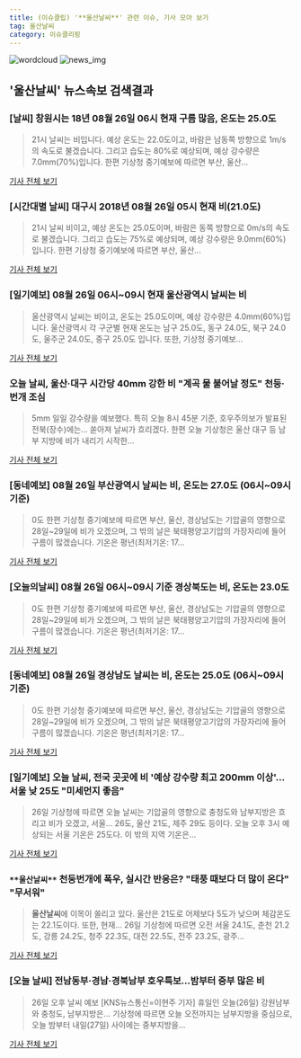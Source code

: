 ```yaml
---
title: (이슈클립) '**울산날씨**' 관련 이슈, 기사 모아 보기
tag: 울산날씨
category: 이슈클리핑
---
```

![wordcloud](https://s3.ap-northeast-2.amazonaws.com/lyrics101-wordcloud/2018-08-26-1535245334.png)
![news_img](https://user-images.githubusercontent.com/42597476/44507050-1206f400-a6e4-11e8-8d98-7ffbfebb353f.png)
## **'**울산날씨**'** 뉴스속보 검색결과
### [날씨] 창원시는 18년 08월 26일 06시 현재 구름 많음, 온도는 25.0도

>21시 날씨는 비입니다. 예상 온도는 22.0도이고, 바람은 남동쪽 방향으로 1m/s의 속도로 불겠습니다. 그리고 습도는 80%로 예상되며, 예상 강수량은 7.0mm(70%)입니다. 한편 기상청 중기예보에 따르면 부산, 울산...

<a href="http://www.ksilbo.co.kr/news/articleView.html?idxno=655079" target="_blank">기사 전체 보기</a>

### [시간대별 날씨] 대구시 2018년 08월 26일 05시 현재 비(21.0도)

>21시 날씨 비이고, 예상 온도는 25.0도이며, 바람은 동쪽 방향으로 0m/s의 속도로 불겠습니다. 그리고 습도는 75%로 예상되며, 예상 강수량은 9.0mm(60%)입니다. 한편 기상청 중기예보에 따르면 부산, 울산...

<a href="http://www.ujeil.com/news/articleView.html?idxno=211260" target="_blank">기사 전체 보기</a>

### [일기예보] 08월 26일 06시~09시 현재 울산광역시 날씨는 비

>울산광역시 날씨는 비이고, 온도는 25.0도이며, 예상 강수량은 4.0mm(60%)입니다. 울산광역시 각 구군별 현재 온도는 남구 25.0도, 동구 24.0도, 북구 24.0도, 울주군 24.0도, 중구 25.0도 입니다. 또한, 기상청 중기예보...

<a href="http://www.usjournal.kr/news/articleView.html?idxno=101725" target="_blank">기사 전체 보기</a>

### 오늘 날씨, 울산·대구 시간당 40mm 강한 비 "계곡 물 불어날 정도" 천둥·번개 조심

>5mm 일일 강수량을 예보했다. 특히 오늘 8시 45분 기준, 호우주의보가 발표된 전북(장수)에는... 쏟아져 날씨가 흐리겠다. 한편 오늘 기상청은 울산 대구 등 남부 지방에 비가 내리기 시작한...

<a href="http://www.ilyosisa.co.kr/news/articleView.html?idxno=151076" target="_blank">기사 전체 보기</a>

### [동네예보] 08월 26일 부산광역시 날씨는 비, 온도는 27.0도 (06시~09시 기준)

>0도 한편 기상청 중기예보에 따르면 부산, 울산, 경상남도는 기압골의 영향으로 28일~29일에 비가 오겠으며, 그 밖의 날은 북태평양고기압의 가장자리에 들어 구름이 많겠습니다. 기온은 평년(최저기온: 17...

<a href="http://www.nbntv.co.kr/news/articleView.html?idxno=115620" target="_blank">기사 전체 보기</a>

### [오늘의날씨] 08월 26일 06시~09시 기준 경상북도는 비, 온도는 23.0도

>0도 한편 기상청 중기예보에 따르면 부산, 울산, 경상남도는 기압골의 영향으로 28일~29일에 비가 오겠으며, 그 밖의 날은 북태평양고기압의 가장자리에 들어 구름이 많겠습니다. 기온은 평년(최저기온: 17...

<a href="http://www.issuemaker.kr/news/articleView.html?idxno=20343" target="_blank">기사 전체 보기</a>

### [동네예보] 08월 26일 경상남도 날씨는 비, 온도는 25.0도 (06시~09시 기준)

>0도 한편 기상청 중기예보에 따르면 부산, 울산, 경상남도는 기압골의 영향으로 28일~29일에 비가 오겠으며, 그 밖의 날은 북태평양고기압의 가장자리에 들어 구름이 많겠습니다. 기온은 평년(최저기온: 17...

<a href="http://www.nbntv.co.kr/news/articleView.html?idxno=115627" target="_blank">기사 전체 보기</a>

### [일기예보] 오늘 날씨, 전국 곳곳에 비 '예상 강수량 최고 200mm 이상'…서울 낮 25도 "미세먼지 좋음"

>26일 기상청에 따르면 오늘 날씨는 기압골의 영향으로 충청도와 남부지방은 흐리고 비가 오겠고, 서울... 26도, 울산 21도, 제주 29도 등이다. 오늘 오후 3시 예상되는 서울 기온은 25도다. 이 밖의 지역 기온은...

<a href="http://www.etoday.co.kr/news/section/newsview.php?idxno=1656166" target="_blank">기사 전체 보기</a>

### `**울산날씨**` 천둥번개에 폭우, 실시간 반응은? "태풍 때보다 더 많이 온다" "무서워"

>**울산날씨**에 이목이 쏠리고 있다. 울산은 21도로 어제보다 5도가 낮으며 체감온도는 22.1도이다. 또한, 현재... 26일 기상청에 따르면 오전 서울 24.1도, 춘천 21.2도, 강릉 24.2도, 청주 22.3도, 대전 22.5도, 전주 23.2도, 광주...

<a href="http://www.biztribune.co.kr/news/view.php?no=70944" target="_blank">기사 전체 보기</a>

### [오늘 날씨] 전남동부‧경남‧경북남부 호우특보…밤부터 중부 많은 비

>26일 오후 날씨 예보 [KNS뉴스통신=이현주 기자] 휴일인 오늘(26일) 강원남부와 충청도, 남부지방은... 기상청에 따르면 오늘 오전까지는 남부지방을 중심으로, 오늘 밤부터 내일(27일) 사이에는 중부지방을...

<a href="http://www.kns.tv/news/articleView.html?idxno=462761" target="_blank">기사 전체 보기</a>


